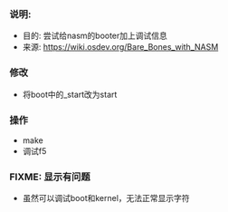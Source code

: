 ### 说明:
* 目的: 尝试给nasm的booter加上调试信息
* 来源: https://wiki.osdev.org/Bare_Bones_with_NASM

### 修改
* 将boot中的_start改为start

### 操作
* make
* 调试f5 

### FIXME: 显示有问题
* 虽然可以调试boot和kernel，无法正常显示字符